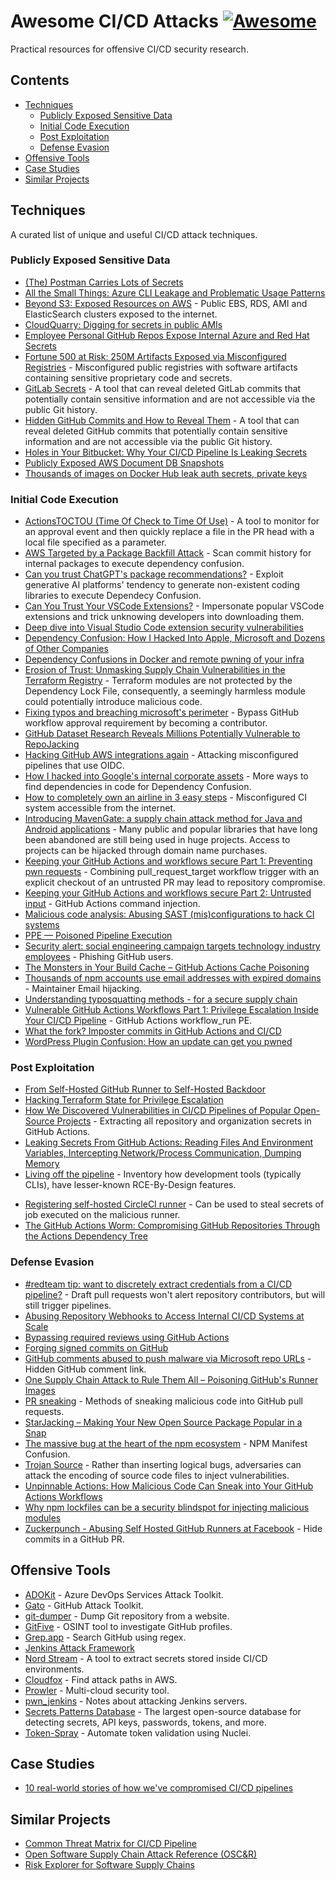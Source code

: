 # Awesome CI/CD Attacks [![Awesome](https://awesome.re/badge.svg)](https://awesome.re)
Practical resources for offensive CI/CD security research.

## Contents

- [Techniques](#techniques)
  - [Publicly Exposed Sensitive Data](#publicly-exposed-sensitive-data)
  - [Initial Code Execution](#initial-code-execution)
  - [Post Exploitation](#post-exploitation)
  - [Defense Evasion](#defense-evasion)
- [Offensive Tools](#offensive-tools)
- [Case Studies](#case-studies)
- [Similar Projects](#similar-projects)

## Techniques
A curated list of unique and useful CI/CD attack techniques.

### Publicly Exposed Sensitive Data
- [(The) Postman Carries Lots of Secrets](https://trufflesecurity.com/blog/postman-carries-lots-of-secrets)
- [All the Small Things: Azure CLI Leakage and Problematic Usage Patterns](https://www.paloaltonetworks.com/blog/prisma-cloud/secrets-leakage-user-error-azure-cli/)
- [Beyond S3: Exposed Resources on AWS](https://duo.com/blog/beyond-s3-exposed-resources-on-aws) - Public EBS, RDS, AMI and ElasticSearch clusters exposed to the internet. 
- [CloudQuarry: Digging for secrets in public AMIs](https://securitycafe.ro/2024/05/08/aws-cloudquarry-digging-for-secrets-in-public-amis/)
- [Employee Personal GitHub Repos Expose Internal Azure and Red Hat Secrets](https://www.aquasec.com/blog/github-repos-expose-azure-and-red-hat-secrets/)
- [Fortune 500 at Risk: 250M Artifacts Exposed via Misconfigured Registries](https://www.aquasec.com/blog/250m-artifacts-exposed-via-misconfigured-registries/) - Misconfigured public registries with software artifacts containing sensitive proprietary code and secrets.
- [GitLab Secrets](https://github.com/RichardoC/gitlab-secrets) - A tool that can reveal deleted GitLab commits that potentially contain sensitive information and are not accessible via the public Git history.
- [Hidden GitHub Commits and How to Reveal Them](https://neodyme.io/en/blog/github_secrets/) - A tool that can reveal deleted GitHub commits that potentially contain sensitive information and are not accessible via the public Git history.
- [Holes in Your Bitbucket: Why Your CI/CD Pipeline Is Leaking Secrets](https://cloud.google.com/blog/topics/threat-intelligence/bitbucket-pipeline-leaking-secrets)
- [Publicly Exposed AWS Document DB Snapshots](https://ramimac.me/exposed-docdb)
- [Thousands of images on Docker Hub leak auth secrets, private keys](https://www.bleepingcomputer.com/news/security/thousands-of-images-on-docker-hub-leak-auth-secrets-private-keys/)

### Initial Code Execution
- [ActionsTOCTOU (Time Of Check to Time Of Use)](https://github.com/AdnaneKhan/ActionsTOCTOU/) - A tool to monitor for an approval event and then quickly replace a file in the PR head with a local file specified as a parameter.
- [AWS Targeted by a Package Backfill Attack](https://www.mend.io/blog/aws-targeted-by-a-package-backfill-attack/) - Scan commit history for internal packages to execute dependency confusion.
- [Can you trust ChatGPT's package recommendations?](https://vulcan.io/blog/ai-hallucinations-package-risk) - Exploit generative AI platforms' tendency to generate non-existent coding libraries to execute Dependecy Confusion.
- [Can You Trust Your VSCode Extensions?](https://www.aquasec.com/blog/can-you-trust-your-vscode-extensions/) - Impersonate popular VSCode extensions and trick unknowing developers into downloading them.
- [Deep dive into Visual Studio Code extension security vulnerabilities](https://snyk.io/blog/visual-studio-code-extension-security-vulnerabilities-deep-dive/)
- [Dependency Confusion: How I Hacked Into Apple, Microsoft and Dozens of Other Companies](https://medium.com/@alex.birsan/dependency-confusion-4a5d60fec610)
- [Dependency Confusions in Docker and remote pwning of your infra](https://www.errno.fr/DockerDependencyConfusion.html)
- [Erosion of Trust: Unmasking Supply Chain Vulnerabilities in the Terraform Registry](https://boostsecurity.io/blog/erosion-of-trust-unmasking-supply-chain-vulnerabilities-in-the-terraform-registry) - Terraform modules are not protected by the Dependency Lock File, consequently, a seemingly harmless module could potentially introduce malicious code.
- [Fixing typos and breaching microsoft's perimeter](https://johnstawinski.com/2024/04/15/fixing-typos-and-breaching-microsofts-perimeter/) - Bypass GitHub workflow approval requirement by becoming a contributor.
- [GitHub Dataset Research Reveals Millions Potentially Vulnerable to RepoJacking](https://www.aquasec.com/blog/github-dataset-research-reveals-millions-potentially-vulnerable-to-repojacking/)
- [Hacking GitHub AWS integrations again](https://dagrz.com/writing/aws-security/hacking-github-aws-oidc/) - Attacking misconfigured pipelines that use OIDC.
- [How I hacked into Google's internal corporate assets](https://observationsinsecurity.com/2024/04/25/how-i-hacked-into-googles-internal-corporate-assets/) - More ways to find dependencies in code for Dependency Confusion.
- [How to completely own an airline in 3 easy steps](https://maia.crimew.gay/posts/how-to-hack-an-airline/) - Misconfigured CI system accessible from the internet.
- [Introducing MavenGate: a supply chain attack method for Java and Android applications](https://blog.oversecured.com/Introducing-MavenGate-a-supply-chain-attack-method-for-Java-and-Android-applications/) - Many public and popular libraries that have long been abandoned are still being used in huge projects. Access to projects can be hijacked through domain name purchases.
- [Keeping your GitHub Actions and workflows secure Part 1: Preventing pwn requests](https://securitylab.github.com/research/github-actions-preventing-pwn-requests/) - Combining pull_request_target workflow trigger with an explicit checkout of an untrusted PR may lead to repository compromise.
- [Keeping your GitHub Actions and workflows secure Part 2: Untrusted input](https://securitylab.github.com/research/github-actions-untrusted-input/) - GitHub Actions command injection.
- [Malicious code analysis: Abusing SAST (mis)configurations to hack CI systems](https://medium.com/cider-sec/malicious-code-analysis-abusing-sast-mis-configurations-to-hack-ci-systems-13d5c1b37ffe)
- [PPE — Poisoned Pipeline Execution](https://medium.com/cider-sec/ppe-poisoned-pipeline-execution-34f4e8d0d4e9)
- [Security alert: social engineering campaign targets technology industry employees](https://github.blog/2023-07-18-security-alert-social-engineering-campaign-targets-technology-industry-employees/) - Phishing GitHub users.
- [The Monsters in Your Build Cache – GitHub Actions Cache Poisoning](https://adnanthekhan.com/2024/05/06/the-monsters-in-your-build-cache-github-actions-cache-poisoning/)
- [Thousands of npm accounts use email addresses with expired domains](https://therecord.media/thousands-of-npm-accounts-use-email-addresses-with-expired-domains) - Maintainer Email hijacking.
- [Understanding typosquatting methods - for a secure supply chain](https://bytesafe.dev/posts/understanding-typosquatting-methods/)
- [Vulnerable GitHub Actions Workflows Part 1: Privilege Escalation Inside Your CI/CD Pipeline](https://www.legitsecurity.com/blog/github-privilege-escalation-vulnerability) - GitHub Actions workflow_run PE.
- [What the fork? Imposter commits in GitHub Actions and CI/CD](https://www.chainguard.dev/unchained/what-the-fork-imposter-commits-in-github-actions-and-ci-cd)
- [WordPress Plugin Confusion: How an update can get you pwned](https://vavkamil.cz/2021/11/25/wordpress-plugin-confusion-update-can-get-you-pwned/)

### Post Exploitation
- [From Self-Hosted GitHub Runner to Self-Hosted Backdoor](https://www.praetorian.com/blog/self-hosted-github-runners-are-backdoors/)
- [Hacking Terraform State for Privilege Escalation](https://blog.plerion.com/hacking-terraform-state-privilege-escalation/)
- [How We Discovered Vulnerabilities in CI/CD Pipelines of Popular Open-Source Projects](https://cycode.com/blog/github-actions-vulnerabilities) - Extracting all repository and organization secrets in GitHub Actions.
- [Leaking Secrets From GitHub Actions: Reading Files And Environment Variables, Intercepting Network/Process Communication, Dumping Memory](https://karimrahal.com/2023/01/05/github-actions-leaking-secrets/)
- [Living off the pipeline](https://github.com/boostsecurityio/lotp) - Inventory how development tools (typically CLIs), have lesser-known RCE-By-Design features.
<!--lint ignore awesome-list-item-->
- [Registering self-hosted CircleCI runner](broken_links.md/#httpstwittercomalxk7istatus1524353383976558593t5esgwtom2218sgygy5vdoas19) - Can be used to steal secrets of job executed on the malicious runner. 
- [The GitHub Actions Worm: Compromising GitHub Repositories Through the Actions Dependency Tree](https://www.paloaltonetworks.com/blog/prisma-cloud/github-actions-worm-dependencies/)

### Defense Evasion
- [#redteam tip: want to discretely extract credentials from a CI/CD pipeline?](https://twitter.com/_alxk/status/1442519103885959172?s=21) - Draft pull requests won't alert repository contributors, but will still trigger pipelines.
- [Abusing Repository Webhooks to Access Internal CI/CD Systems at Scale](https://www.paloaltonetworks.com/blog/prisma-cloud/repository-webhook-abuse-access-ci-cd-systems-at-scale/)
- [Bypassing required reviews using GitHub Actions](https://medium.com/cider-sec/bypassing-required-reviews-using-github-actions-6e1b29135cc7)
- [Forging signed commits on GitHub](https://iter.ca/post/gh-sig-pwn/)
- [GitHub comments abused to push malware via Microsoft repo URLs](https://www.bleepingcomputer.com/news/security/github-comments-abused-to-push-malware-via-microsoft-repo-urls/) - Hidden GitHub comment link.
- [One Supply Chain Attack to Rule Them All – Poisoning GitHub's Runner Images](https://adnanthekhan.com/2023/12/20/one-supply-chain-attack-to-rule-them-all/)
- [PR sneaking](https://github.com/mortenson/pr-sneaking) - Methods of sneaking malicious code into GitHub pull requests.
- [StarJacking – Making Your New Open Source Package Popular in a Snap](https://checkmarx.com/blog/starjacking-making-your-new-open-source-package-popular-in-a-snap/)
- [The massive bug at the heart of the npm ecosystem](https://blog.vlt.sh/blog/the-massive-hole-in-the-npm-ecosystem) - NPM Manifest Confusion.
- [Trojan Source](https://trojansource.codes/) - Rather than inserting logical bugs, adversaries can attack the encoding of source code files to inject vulnerabilities.
- [Unpinnable Actions: How Malicious Code Can Sneak into Your GitHub Actions Workflows](https://www.paloaltonetworks.com/blog/prisma-cloud/unpinnable-actions-github-security/)
- [Why npm lockfiles can be a security blindspot for injecting malicious modules](https://snyk.io/blog/why-npm-lockfiles-can-be-a-security-blindspot-for-injecting-malicious-modules/)
- [Zuckerpunch - Abusing Self Hosted GitHub Runners at Facebook](https://marcyoung.us/post/zuckerpunch/) - Hide commits in a GitHub PR.

## Offensive Tools
- [ADOKit](https://github.com/xforcered/ADOKit) - Azure DevOps Services Attack Toolkit.
- [Gato](https://github.com/praetorian-inc/gato) - GitHub Attack Toolkit.
- [git-dumper](https://github.com/arthaud/git-dumper) - Dump Git repository from a website.
- [GitFive](https://github.com/mxrch/gitfive) - OSINT tool to investigate GitHub profiles.
- [Grep.app](https://grep.app/) - Search GitHub using regex.
- [Jenkins Attack Framework](https://github.com/Accenture/jenkins-attack-framework)
- [Nord Stream](https://github.com/synacktiv/nord-stream) - A tool to extract secrets stored inside CI/CD environments.
- [Cloudfox](https://github.com/BishopFox/cloudfox) - Find attack paths in AWS.
- [Prowler](https://github.com/prowler-cloud/prowler) - Multi-cloud security tool.
- [pwn_jenkins](https://github.com/gquere/pwn_jenkins) - Notes about attacking Jenkins servers.
- [Secrets Patterns Database](https://github.com/mazen160/secrets-patterns-db) - The largest open-source database for detecting secrets, API keys, passwords, tokens, and more. 
- [Token-Spray](https://blog.projectdiscovery.io/nuclei-v2-5-3-release/) - Automate token validation using Nuclei.

## Case Studies
- [10 real-world stories of how we've compromised CI/CD pipelines](https://research.nccgroup.com/2022/01/13/10-real-world-stories-of-how-weve-compromised-ci-cd-pipelines/)

## Similar Projects
- [Common Threat Matrix for CI/CD Pipeline](https://github.com/rung/threat-matrix-cicd)
- [Open Software Supply Chain Attack Reference (OSC&R)](https://pbom.dev/)
- [Risk Explorer for Software Supply Chains](https://riskexplorer.endorlabs.com/#/attack-tree)
